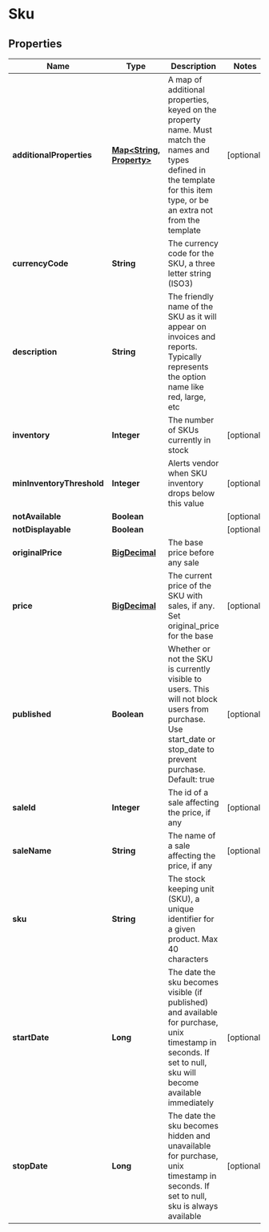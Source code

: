 
# Sku

## Properties
Name | Type | Description | Notes
------------ | ------------- | ------------- | -------------
**additionalProperties** | [**Map&lt;String, Property&gt;**](Property.md) | A map of additional properties, keyed on the property name.  Must match the names and types defined in the template for this item type, or be an extra not from the template |  [optional]
**currencyCode** | **String** | The currency code for the SKU, a three letter string (ISO3) | 
**description** | **String** | The friendly name of the SKU as it will appear on invoices and reports. Typically represents the option name like red, large, etc | 
**inventory** | **Integer** | The number of SKUs currently in stock |  [optional]
**minInventoryThreshold** | **Integer** | Alerts vendor when SKU inventory drops below this value |  [optional]
**notAvailable** | **Boolean** |  |  [optional]
**notDisplayable** | **Boolean** |  |  [optional]
**originalPrice** | [**BigDecimal**](BigDecimal.md) | The base price before any sale | 
**price** | [**BigDecimal**](BigDecimal.md) | The current price of the SKU with sales, if any. Set original_price for the base |  [optional]
**published** | **Boolean** | Whether or not the SKU is currently visible to users. This will not block users from purchase. Use start_date or stop_date to prevent purchase. Default: true |  [optional]
**saleId** | **Integer** | The id of a sale affecting the price, if any |  [optional]
**saleName** | **String** | The name of a sale affecting the price, if any |  [optional]
**sku** | **String** | The stock keeping unit (SKU), a unique identifier for a given product.  Max 40 characters | 
**startDate** | **Long** | The date the sku becomes visible (if published) and available for purchase, unix timestamp in seconds.  If set to null, sku will become available immediately |  [optional]
**stopDate** | **Long** | The date the sku becomes hidden and unavailable for purchase, unix timestamp in seconds.  If set to null, sku is always available |  [optional]



